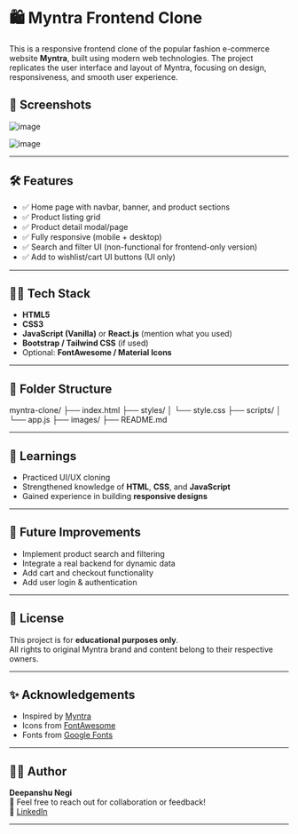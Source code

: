 # 🛍️ Myntra Frontend Clone

This is a responsive frontend clone of the popular fashion e-commerce website **Myntra**, built using modern web technologies. The project replicates the user interface and layout of Myntra, focusing on design, responsiveness, and smooth user experience.


## 📸 Screenshots

![image](https://github.com/user-attachments/assets/3461c435-a976-4291-b6fd-90a7be855c2f)


![image](https://github.com/user-attachments/assets/c4c53a92-1ca5-4a80-934e-b382975e65aa)


---

## 🛠️ Features

- ✅ Home page with navbar, banner, and product sections
- ✅ Product listing grid
- ✅ Product detail modal/page
- ✅ Fully responsive (mobile + desktop)
- ✅ Search and filter UI (non-functional for frontend-only version)
- ✅ Add to wishlist/cart UI buttons (UI only)

---

## 🧑‍💻 Tech Stack

- **HTML5**
- **CSS3**
- **JavaScript (Vanilla)** or **React.js** (mention what you used)
- **Bootstrap / Tailwind CSS** (if used)
- Optional: **FontAwesome / Material Icons**

---

## 📂 Folder Structure
myntra-clone/
├── index.html
├── styles/
│ └── style.css
├── scripts/
│ └── app.js
├── images/
├── README.md


---

## 🧠 Learnings

- Practiced UI/UX cloning
- Strengthened knowledge of **HTML**, **CSS**, and **JavaScript**
- Gained experience in building **responsive designs**

---

## 🔮 Future Improvements

- Implement product search and filtering
- Integrate a real backend for dynamic data
- Add cart and checkout functionality
- Add user login & authentication

---


## 📄 License

This project is for **educational purposes only**.  
All rights to original Myntra brand and content belong to their respective owners.

---

## ✨ Acknowledgements

- Inspired by [Myntra](https://www.myntra.com/)
- Icons from [FontAwesome](https://fontawesome.com/)
- Fonts from [Google Fonts](https://fonts.google.com/)

---

## 🙋‍♂️ Author

**Deepanshu Negi**  
📧 Feel free to reach out for collaboration or feedback!  
🔗 [LinkedIn](https://www.linkedin.com/in/deepanshu-negi-687a70251/) 

---

